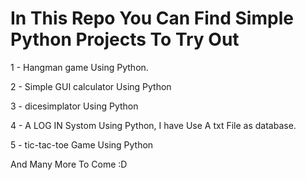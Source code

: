 # In This Repo You Can Find Simple Python Projects To Try Out
1 - Hangman game Using Python.

2 - Simple GUI calculator Using Python

3 - dicesimplator Using Python

4 - A LOG IN Systom Using Python, I have Use A txt File as database.

5 - tic-tac-toe Game Using Python




And Many More To Come :D
